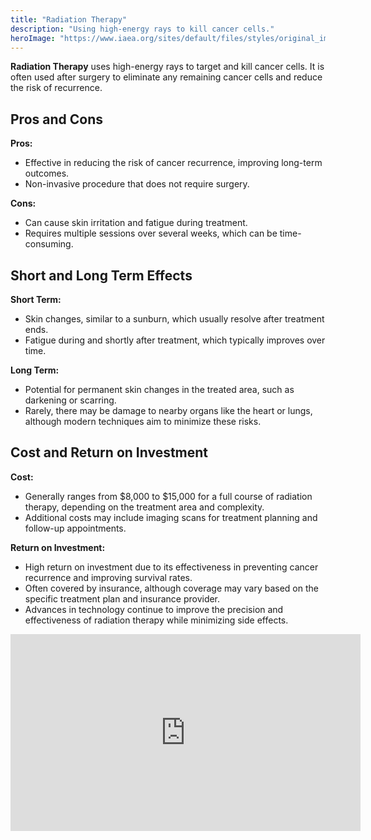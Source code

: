```yaml
---
title: "Radiation Therapy"
description: "Using high-energy rays to kill cancer cells."
heroImage: "https://www.iaea.org/sites/default/files/styles/original_image_size/public/radiotherapyv3cover.jpg?itok=XzQHqTpC"
---
```


**Radiation Therapy** uses high-energy rays to target and kill cancer cells. It is often used after surgery to eliminate any remaining cancer cells and reduce the risk of recurrence.

## Pros and Cons

**Pros:**

- Effective in reducing the risk of cancer recurrence, improving long-term outcomes.
- Non-invasive procedure that does not require surgery.

**Cons:**

- Can cause skin irritation and fatigue during treatment.
- Requires multiple sessions over several weeks, which can be time-consuming.

## Short and Long Term Effects

**Short Term:**

- Skin changes, similar to a sunburn, which usually resolve after treatment ends.
- Fatigue during and shortly after treatment, which typically improves over time.

**Long Term:**

- Potential for permanent skin changes in the treated area, such as darkening or scarring.
- Rarely, there may be damage to nearby organs like the heart or lungs, although modern techniques aim to minimize these risks.

## Cost and Return on Investment

**Cost:**

- Generally ranges from $8,000 to $15,000 for a full course of radiation therapy, depending on the treatment area and complexity.
- Additional costs may include imaging scans for treatment planning and follow-up appointments.

**Return on Investment:**

- High return on investment due to its effectiveness in preventing cancer recurrence and improving survival rates.
- Often covered by insurance, although coverage may vary based on the specific treatment plan and insurance provider.
- Advances in technology continue to improve the precision and effectiveness of radiation therapy while minimizing side effects.
<iframe width="560" height="315" src="https://www.youtube.com/embed/nyGROC2dpqg?si=GqHycFeF_XsC5xV5" title="YouTube video player" frameborder="0" allow="accelerometer; autoplay; clipboard-write; encrypted-media; gyroscope; picture-in-picture; web-share" referrerpolicy="strict-origin-when-cross-origin" allowfullscreen></iframe>